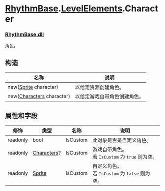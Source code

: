 # [RhythmBase](../../RhythmToolkit.md).[LevelElements](../namespace/LevelElements.md).Character
### [RhythmBase.dll](../assembly/RhythmBase.md)
角色。

## 构造
名称 | 说明
-|-
new([Sprite](/class/Sprite.md) character) | 以给定资源创建角色。
new([Characters](/enum/Characters.md) character) | 以给定游戏自带角色创建角色。

## 属性和字段
修饰 | 类型 | 名称 | 说明
-|-|-|-
readonly | bool | IsCustom | 此对象是否是自定义角色。
readonly | [Characters](/enum/Characters.md)? | IsCustom | 游戏自带角色。<br>若 `IsCustom` 为 `true` 则为空。
readonly | [Sprite](/class/Sprite.md) | IsCustom | 自定义角色。<br>若 `IsCustom` 为 `false` 则为空。

